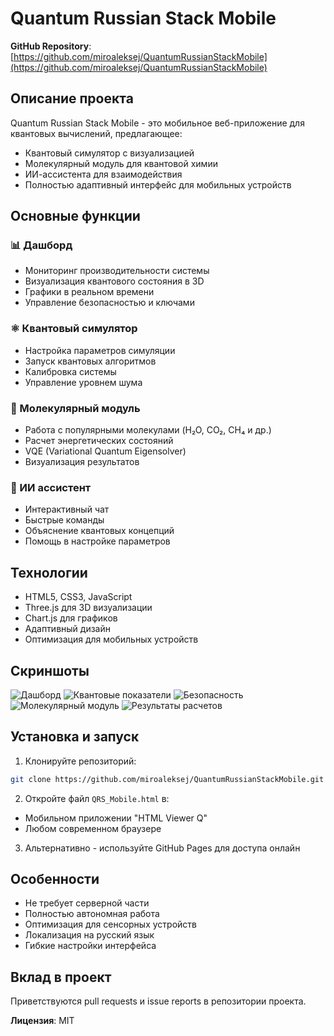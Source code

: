 # Quantum Russian Stack Mobile

**GitHub Repository**: [https://github.com/miroaleksej/QuantumRussianStackMobile](https://github.com/miroaleksej/QuantumRussianStackMobile)

## Описание проекта

Quantum Russian Stack Mobile - это мобильное веб-приложение для квантовых вычислений, предлагающее:
- Квантовый симулятор с визуализацией
- Молекулярный модуль для квантовой химии
- ИИ-ассистента для взаимодействия
- Полностью адаптивный интерфейс для мобильных устройств

## Основные функции

### 📊 Дашборд
- Мониторинг производительности системы
- Визуализация квантового состояния в 3D
- Графики в реальном времени
- Управление безопасностью и ключами

### ⚛️ Квантовый симулятор
- Настройка параметров симуляции
- Запуск квантовых алгоритмов
- Калибровка системы
- Управление уровнем шума

### 🧪 Молекулярный модуль
- Работа с популярными молекулами (H₂O, CO₂, CH₄ и др.)
- Расчет энергетических состояний
- VQE (Variational Quantum Eigensolver)
- Визуализация результатов

### 🤖 ИИ ассистент
- Интерактивный чат
- Быстрые команды
- Объяснение квантовых концепций
- Помощь в настройке параметров

## Технологии
- HTML5, CSS3, JavaScript
- Three.js для 3D визуализации
- Chart.js для графиков
- Адаптивный дизайн
- Оптимизация для мобильных устройств

## Скриншоты

![Дашборд](IMG_1443.jpeg)
![Квантовые показатели](IMG_1444.jpeg)
![Безопасность](IMG_1445.jpeg)
![Молекулярный модуль](IMG_1446.jpeg)
![Результаты расчетов](IMG_1447.jpeg)

## Установка и запуск
1. Клонируйте репозиторий:
```bash
git clone https://github.com/miroaleksej/QuantumRussianStackMobile.git
```

2. Откройте файл `QRS_Mobile.html` в:
- Мобильном приложении "HTML Viewer Q"
- Любом современном браузере

3. Альтернативно - используйте GitHub Pages для доступа онлайн

## Особенности
- Не требует серверной части
- Полностью автономная работа
- Оптимизация для сенсорных устройств
- Локализация на русский язык
- Гибкие настройки интерфейса

## Вклад в проект
Приветствуются pull requests и issue reports в репозитории проекта.

**Лицензия**: MIT
